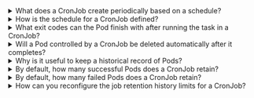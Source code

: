 <details>
<summary>What does a CronJob create periodically based on a schedule?</summary>
A new Job
</details>

<details>
<summary>How is the schedule for a CronJob defined?</summary>
The schedule can be defined with a cron-expression
</details>

<details>
<summary>What exit codes can the Pod finish with after running the task in a CronJob?</summary>
0 or non-zero exit
</details>

<details>
<summary>Will a Pod controlled by a CronJob be deleted automatically after it completes?</summary>
No.
</details>

<details>
<summary>Why is it useful to keep a historical record of Pods?</summary>
helpful for troubleshooting failed workloads or inspecting the logs
</details>

<details>
<summary>By default, how many successful Pods does a CronJob retain?</summary>
the last three successful Pods
</details>

<details>
<summary>By default, how many failed Pods does a CronJob retain?</summary>
the last failed Pod
</details>

<details>
<summary>How can you reconfigure the job retention history limits for a CronJob?</summary>
To reconfigure the job retention history limits, set new values for the spec.successfulJobsHistoryLimit and spec.failedJobsHistoryLimit attributes
</details>


